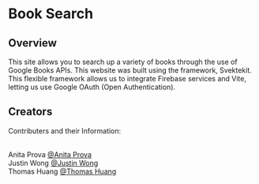 # Book Search

## Overview

This site allows you to search up a variety of books through the use of Google Books APIs. 
This website was built using the framework, Svektekit. This flexible framework allows us to 
integrate Firebase services and Vite, letting us use Google OAuth (Open Authentication).
                
## Creators

Contributers and their Information:

<br>Anita Prova [@Anita Prova](https://www.linkedin.com/in/anita-prova-950322245)
<br>Justin Wong [@Justin Wong](https://www.linkedin.com/in/justinw21)
<br>Thomas Huang [@Thomas Huang](https://www.linkedin.com/in/thomashuang0)
